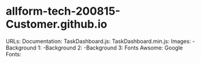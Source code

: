 # allform-tech-200815-Customer.github.io
URLs:
  Documentation: 
  TaskDashboard.js:
  TaskDashboard.min.js:
  Images:
    -Background 1:
    -Background 2:
    -Background 3:
  Fonts Awsome:
  Google Fonts:
